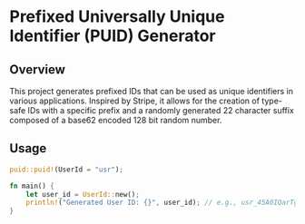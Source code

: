 # Prefixed Universally Unique Identifier (PUID) Generator

## Overview

This project generates prefixed IDs that can be used as unique identifiers in various applications. Inspired by Stripe, it allows for the creation of type-safe IDs with a specific prefix and a randomly generated 22 character suffix composed of a base62 encoded 128 bit random number.

## Usage

```rs
puid::puid!(UserId = "usr");

fn main() {
    let user_id = UserId::new();
    println!("Generated User ID: {}", user_id); // e.g., usr_45A0IQarTgXyiRM6VQ9YbX
}
```
